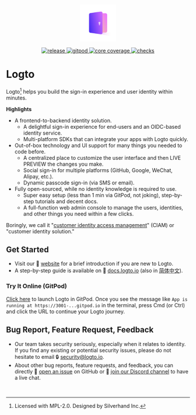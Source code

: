 <p align="center">
  <a href="https://logto.io" target="_blank" align="center" alt="Logto Logo">
    <img src="./logo.png" width="100">
  </a>
</p>

<p align="center">
  <a href="https://github.com/logto-io/logto/releases">
    <img src="https://img.shields.io/github/v/release/logto-io/logto?color=7958FF" alt="release" />
  </a>
  <a href="https://gitpod.io/#https://github.com/logto-io/logto">
    <img src="https://img.shields.io/badge/gitpod-available-blue" alt="gitpod">
  </a>
  <a href="https://app.codecov.io/gh/logto-io/logto">
    <img src="https://img.shields.io/codecov/c/github/logto-io/logto?label=core%20coverage" alt="core coverage" />
  </a>
  <a href="https://github.com/logto-io/logto/actions?query=branch%3Amaster">
    <img src="https://img.shields.io/github/checks-status/logto-io/logto/master" alt="checks">
  </a>
</p>

# Logto

Logto[^info] helps you build the sign-in experience and user identity within minutes.

**Highlights**

- A frontend-to-backend identity solution.
  - A delightful sign-in experience for end-users and an OIDC-based identity service.
  - Multi-platform SDKs that can integrate your apps with Logto quickly.
- Out-of-box technology and UI support for many things you needed to code before.
  - A centralized place to customize the user interface and then LIVE PREVIEW the changes you make.
  - Social sign-in for multiple platforms (GitHub, Google, WeChat, Alipay, etc.).
  - Dynamic passcode sign-in (via SMS or email).
- Fully open-sourced, while no identity knowledge is required to use.
  - Super easy setup (less than 1 min via GitPod, not joking), step-by-step tutorials and decent docs.
  - A full-function web admin console to manage the users, identities, and other things you need within a few clicks.

Boringly, we call it "[customer identity access management](https://en.wikipedia.org/wiki/Customer_identity_access_management)" (CIAM) or "customer identity solution."

## Get Started

- Visit our 🎨 [website](https://logto.io) for a brief introduction if you are new to Logto.
- A step-by-step guide is available on 📖 [docs.logto.io](https://docs.logto.io) (also in [简体中文](https://docs.logto.io/zh-cn)).

### Try It Online (GitPod)

[Click here](https://gitpod.io/#https://github.com/logto-io/logto) to launch Logto in GitPod. Once you see the message like `App is running at https://3001-...gitpod.io` in the terminal, press Cmd (or Ctrl) and click the URL to continue your Logto journey.

## Bug Report, Feature Request, Feedback

- Our team takes security seriously, especially when it relates to identity. If you find any existing or potential security issues, please do not hesitate to email 🔒 [security@logto.io](mailto:security@logto.io).
- About other bug reports, feature requests, and feedback, you can directly 🙋 [open an issue](https://github.com/logto-io/logto/issues/new) on GitHub or 💬 [join our Discord channel](https://discord.gg/UEPaF3j5e6) to have a live chat.

<br/>

[^info]: Licensed with MPL-2.0. Designed by Silverhand Inc.
